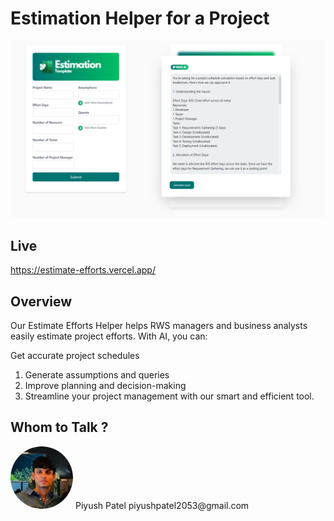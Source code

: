 # Estimation Helper for a Project 
![Screenshot](./estimation-helper//src/assets//ss//bannerReadme.png)

## Live
https://estimate-efforts.vercel.app/

## Overview
Our Estimate Efforts Helper helps RWS managers and business analysts easily estimate project efforts. With AI, you can:

Get accurate project schedules
1. Generate assumptions and queries
2. Improve planning and decision-making
3. Streamline your project management with our smart and efficient tool.

## Whom to Talk ?
<img src="./estimation-helper/src/assets/ss/ME.png" alt="Piyush Patel" style="width: 100px; height: 100px;border-radius: 50px; border:none">
Piyush Patel
piyushpatel2053@gmail.com